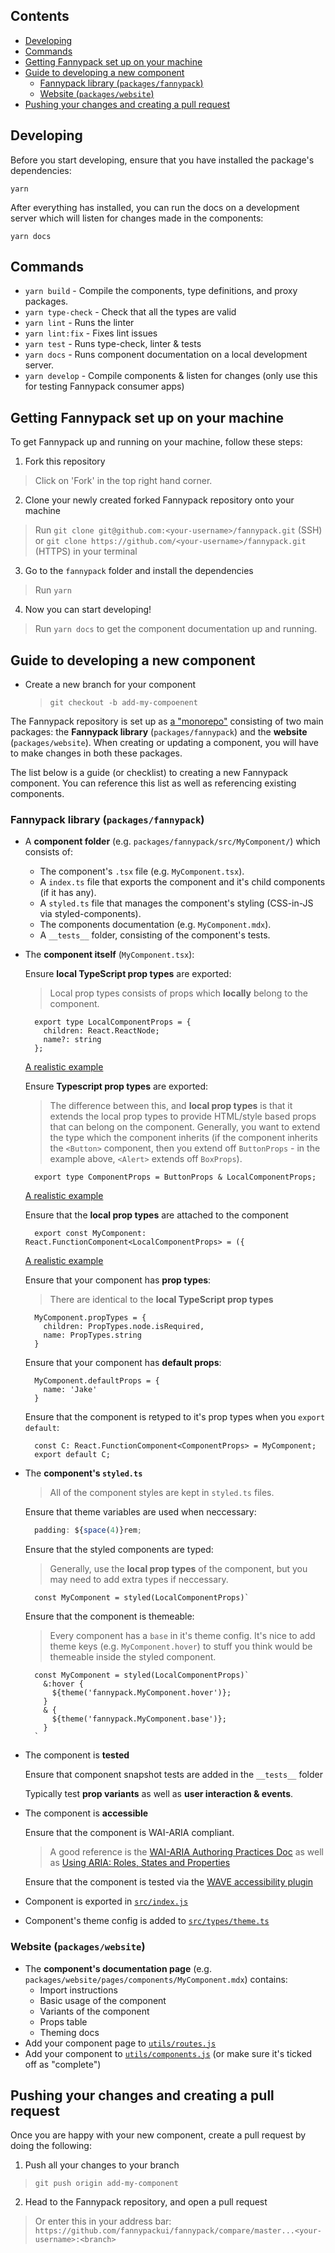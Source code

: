 ## Contents

- [Developing](#developing)
- [Commands](#commands)
- [Getting Fannypack set up on your machine](#getting-fannypack-set-up-on-your-machine)
- [Guide to developing a new component](#guide-to-developing-a-new-component)
  - [Fannypack library (`packages/fannypack`)](#fannypack-library-packagesfannypack)
  - [Website (`packages/website`)](#website-packageswebsite)
- [Pushing your changes and creating a pull request](#pushing-your-changes-and-creating-a-pull-request)

## Developing

Before you start developing, ensure that you have installed the package's dependencies:

```
yarn
```

After everything has installed, you can run the docs on a development server which will listen for changes made in the components:

```
yarn docs
```

## Commands

- `yarn build` - Compile the components, type definitions, and proxy packages.
- `yarn type-check` - Check that all the types are valid
- `yarn lint` - Runs the linter
- `yarn lint:fix` - Fixes lint issues
- `yarn test` - Runs type-check, linter & tests
- `yarn docs` - Runs component documentation on a local development server.
- `yarn develop` - Compile components & listen for changes (only use this for testing Fannypack consumer apps)

## Getting Fannypack set up on your machine

To get Fannypack up and running on your machine, follow these steps:

1. Fork this repository

> Click on 'Fork' in the top right hand corner.

2. Clone your newly created forked Fannypack repository onto your machine

> Run `git clone git@github.com:<your-username>/fannypack.git` (SSH) or `git clone https://github.com/<your-username>/fannypack.git` (HTTPS) in your terminal

3. Go to the `fannypack` folder and install the dependencies

> Run `yarn`

4. Now you can start developing!

> Run `yarn docs` to get the component documentation up and running.

## Guide to developing a new component

- Create a new branch for your component

  > `git checkout -b add-my-compoenent`

The Fannypack repository is set up as [a "monorepo"]() consisting of two main packages: the **Fannypack library** (`packages/fannypack`) and the **website** (`packages/website`). When creating or updating a component, you will have to make changes in both these packages.

The list below is a guide (or checklist) to creating a new Fannypack component. You can reference this list as well as referencing existing components.

### Fannypack library (`packages/fannypack`)

- A **component folder** (e.g. `packages/fannypack/src/MyComponent/`) which consists of:
  - The component's `.tsx` file (e.g. `MyComponent.tsx`).
  - A `index.ts` file that exports the component and it's child components (if it has any).
  - A `styled.ts` file that manages the component's styling (CSS-in-JS via styled-components).
  - The components documentation (e.g. `MyComponent.mdx`).
  - A `__tests__` folder, consisting of the component's tests.

- The **component itself** (`MyComponent.tsx`):

  Ensure **local TypeScript prop types** are exported:

  > Local prop types consists of props which **locally** belong to the component.

  ```tsx
    export type LocalComponentProps = {
      children: React.ReactNode;
      name?: string
    };
    ```

  [A realistic example](https://github.com/fannypackui/fannypack/blob/master/packages/fannypack/src/Alert/Alert.tsx#L30)

  Ensure **Typescript prop types** are exported:

  > The difference between this, and **local prop types** is that it extends the local prop types to provide HTML/style based props that can belong on the component. Generally, you want to extend the type which the component inherits (if the component inherits the `<Button>` component, then you extend off `ButtonProps` - in the example above, `<Alert>` extends off `BoxProps`).

  ```tsx
    export type ComponentProps = ButtonProps & LocalComponentProps;
  ```

  [A realistic example](https://github.com/fannypackui/fannypack/blob/master/packages/fannypack/src/Alert/Alert.tsx#L41)

  Ensure that the **local prop types** are attached to the component

  ```tsx
    export const MyComponent: React.FunctionComponent<LocalComponentProps> = ({
  ```

  [A realistic example](https://github.com/fannypackui/fannypack/blob/master/packages/fannypack/src/Alert/Alert.tsx#L55)

  Ensure that your component has **prop types**:

  > There are identical to the **local TypeScript prop types**

  ```tsx
    MyComponent.propTypes = {
      children: PropTypes.node.isRequired,
      name: PropTypes.string
    }
  ```

  Ensure that your component has **default props**:

  ```tsx
    MyComponent.defaultProps = {
      name: 'Jake'
    }
  ```

  Ensure that the component is retyped to it's prop types when you `export default`:

  ```
    const C: React.FunctionComponent<ComponentProps> = MyComponent;
    export default C;
  ```

- The **component's `styled.ts`**

  > All of the component styles are kept in `styled.ts` files.

  Ensure that theme variables are used when neccessary:

  ```jsx
    padding: ${space(4)}rem;
  ```

  Ensure that the styled components are typed:

  > Generally, use the **local prop types** of the component, but you may need to add extra types if neccessary.

  ```tsx
    const MyComponent = styled(LocalComponentProps)`
  ```

  Ensure that the component is themeable:

  > Every component has a `base` in it's theme config. It's nice to add theme keys (e.g. `MyComponent.hover`) to stuff you think would be themeable inside the styled component.

  ```tsx
    const MyComponent = styled(LocalComponentProps)`
      &:hover {
        ${theme('fannypack.MyComponent.hover')};
      }
      & {
        ${theme('fannypack.MyComponent.base')};
      }
    `
  ```

- The component is **tested**

  Ensure that component snapshot tests are added in the `__tests__` folder

  Typically test **prop variants** as well as **user interaction & events**.

- The component is **accessible**

  Ensure that the component is WAI-ARIA compliant.

  > A good reference is the [WAI-ARIA Authoring Practices Doc](https://www.w3.org/TR/wai-aria-practices-1.1) as well as [Using ARIA: Roles, States and Properties](https://developer.mozilla.org/en-US/docs/Web/Accessibility/ARIA/ARIA_Techniques)

  Ensure that the component is tested via the [WAVE accessibility plugin](https://wave.webaim.org/extension/)

- Component is exported in [`src/index.js`](https://github.com/fannypackui/fannypack/blob/master/packages/fannypack/src/index.ts)

- Component's theme config is added to [`src/types/theme.ts`](https://github.com/fannypackui/fannypack/blob/master/packages/fannypack/src/types/theme.ts)

### Website (`packages/website`)

- The **component's documentation page** (e.g. `packages/website/pages/components/MyComponent.mdx`) contains:
  - Import instructions
  - Basic usage of the component
  - Variants of the component
  - Props table
  - Theming docs
- Add your component page to [`utils/routes.js`](https://github.com/fannypackui/fannypack/blob/master/packages/website/utils/routes.js)
- Add your component to [`utils/components.js`](https://github.com/fannypackui/fannypack/blob/master/packages/website/utils/components.js) (or make sure it's ticked off as "complete")

## Pushing your changes and creating a pull request

Once you are happy with your new component, create a pull request by doing the following:

1. Push all your changes to your branch

  > `git push origin add-my-component`

2. Head to the Fannypack repository, and open a pull request

  > Or enter this in your address bar: `https://github.com/fannypackui/fannypack/compare/master...<your-username>:<branch>`


